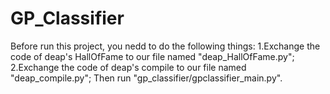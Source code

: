 # GP_Classifier
Before run this project, you nedd to do the following things:
  1.Exchange the code of deap's HallOfFame to our file named "deap_HallOfFame.py";
  2.Exchange the code of deap's compile to our file named "deap_compile.py";
Then run "gp_classifier/gpclassifier_main.py".
